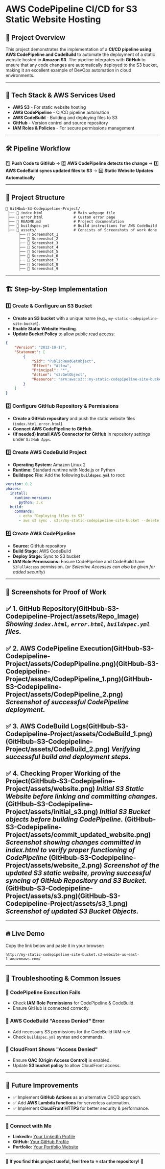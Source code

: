 # AWS CodePipeline CI/CD for S3 Static Website Hosting

## 📌 **Project Overview**
This project demonstrates the implementation of a **CI/CD pipeline using AWS CodePipeline and CodeBuild** to automate the deployment of a static website hosted in **Amazon S3**. The pipeline integrates with **GitHub** to ensure that any code changes are automatically deployed to the S3 bucket, making it an excellent example of DevOps automation in cloud environments.

---

## 🚀 **Tech Stack & AWS Services Used**
- **AWS S3** - For static website hosting
- **AWS CodePipeline** - CI/CD pipeline automation
- **AWS CodeBuild** - Building and deploying files to S3
- **GitHub** - Version control and source repository
- **IAM Roles & Policies** - For secure permissions management

---

## 🛠 **Pipeline Workflow**
1️⃣ **Push Code to GitHub** → 2️⃣ **AWS CodePipeline detects the change** → 3️⃣ **AWS CodeBuild syncs updated files to S3** → 4️⃣ **Static Website Updates Automatically**

---

## 📂 **Project Structure**
```
📁 GitHbub-S3-Codepipeline-Project/
 ├── 📄 index.html              # Main webpage file
 ├── 📄 error.html              # Custom error page
 ├── 📄 README.md               # Project documentation
 ├── 📄 buildspec.yml           # Build instructions for AWS CodeBuild
 ├── 📁 assets/                 # Consists of Screenshots of work done 
      ├── 📄 Screenshot_1
      ├── 📄 Screenshot_2
      ├── 📄 Screenshot_3
      ├── 📄 Screenshot_4
      ├── 📄 Screenshot_5
      ├── 📄 Screenshot_6
      ├── 📄 Screenshot_7
      ├── 📄 Screenshot_8
      ├── 📄 Screenshot_9
```

---

## 🏗 **Step-by-Step Implementation**
### **1️⃣ Create & Configure an S3 Bucket**
- **Create an S3 bucket** with a unique name (e.g., `my-static-codepipeline-site-bucket`).
- **Enable Static Website Hosting**.
- **Update Bucket Policy** to allow public read access:

```json
{
    "Version": "2012-10-17",
    "Statement": [
        {
            "Sid": "PublicReadGetObject",
            "Effect": "Allow",
            "Principal": "*",
            "Action": "s3:GetObject",
            "Resource": "arn:aws:s3:::my-static-codepipeline-site-bucket/*"
        }
    ]
}
```

### **2️⃣ Configure GitHub Repository & Permissions**
- **Create a GitHub repository** and push the static website files (`index.html`, `error.html`).
- **Connect AWS CodePipeline to GitHub**.
- **(If needed) Install AWS Connector for GitHub** in repository settings under `GitHub Apps`.

### **3️⃣ Create AWS CodeBuild Project**
- **Operating System:** Amazon Linux 2
- **Runtime:** Standard runtime with Node.js or Python
- **Buildspec File:** Add the following **`buildspec.yml`** to root:

```yaml
version: 0.2
phases:
  install:
    runtime-versions:
      python: 3.x
  build:
    commands:
      - echo "Deploying files to S3"
      - aws s3 sync . s3://my-static-codepipeline-site-bucket --delete
```

### **4️⃣ Create AWS CodePipeline**
- **Source:** GitHub repository
- **Build Stage:** AWS CodeBuild
- **Deploy Stage:** Sync to S3 bucket
- **IAM Role Permissions:** Ensure CodePipeline and CodeBuild have `S3FullAccess` permission. (*or Selective Accesses can also be given for added security*)
---

## 📸 **Screenshots for Proof of Work**
✅ **1. GitHub Repository**(GitHbub-S3-Codepipeline-Project/assets/Repo_Image)
*Showing `index.html`, `error.html`, `buildspec.yml` files.*  
---
✅ **2. AWS CodePipeline Execution**(GitHbub-S3-Codepipeline-Project/assets/CodepPipeline.png)(GitHbub-S3-Codepipeline-Project/assets/CodepPipeline_1.png)(GitHbub-S3-Codepipeline-Project/assets/CodepPipeline_2.png)
*Screenshot of successful CodePipeline deployment.*  
---
✅ **3. AWS CodeBuild Logs**(GitHbub-S3-Codepipeline-Project/assets/CodeBuild_1.png)(GitHbub-S3-Codepipeline-Project/assets/CodeBuild_2.png)
*Verifying successful build and deployment steps.*  
---
✅ **4. Checking Proper Working of the Project**(GitHbub-S3-Codepipeline-Project/assets/website.png)
*Initial S3 Static Website before linking and committing changes.*
(GitHbub-S3-Codepipeline-Project/assets/initial_s3.png)
*Initial S3 Bucket objects before building CodePipeline.*
(GitHbub-S3-Codepipeline-Project/assets/commit_updated_website.png)
*Screenshot showing changes committed in index.html to verify proper functioning of CodePipeline*
(GitHbub-S3-Codepipeline-Project/assets/website_2.png)
*Screenshot of the updated S3 static website, proving successful syncing of GitHub Repository and S3 Bucket.*
(GitHbub-S3-Codepipeline-Project/assets/s3.png)(GitHbub-S3-Codepipeline-Project/assets/s3_1.png)
*Screenshot of updated S3 Bucket Objects.*
---

---

## 🔥 **Live Demo**
Copy the link below and paste it in your browser:
```
http://my-static-codepipeline-site-bucket.s3-website-us-east-1.amazonaws.com/
```

---

## 📌 **Troubleshooting & Common Issues**
### **🔴 CodePipeline Execution Fails**
- Check **IAM Role Permissions** for CodePipeline & CodeBuild.
- Ensure GitHub is connected correctly.

### **🔴 AWS CodeBuild "Access Denied" Error**
- Add necessary S3 permissions for the CodeBuild IAM role.
- Check `buildspec.yml` syntax and commands.

### **🔴 CloudFront Shows "Access Denied"**
- Ensure **OAC (Origin Access Control)** is enabled.
- Update **S3 bucket policy** to allow CloudFront access.

---

## 📌 **Future Improvements**
- ✅ Implement **GitHub Actions** as an alternative CI/CD approach.
- ✅ Add **AWS Lambda functions** for serverless automation.
- ✅ Implement **CloudFront HTTPS** for better security & performance.

---

### **🔗 Connect with Me**
- **LinkedIn:** [Your LinkedIn Profile](#)
- **GitHub:** [Your GitHub Profile](#)
- **Portfolio:** [Your Portfolio Website](#)

---

🚀 **If you find this project useful, feel free to ⭐ star the repository!** 🚀


